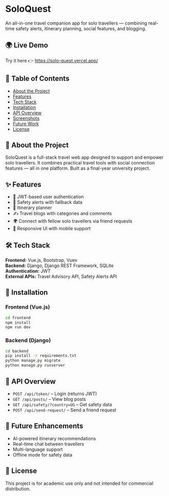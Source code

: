 # SoloQuest
An all-in-one travel companion app for solo travellers — combining real-time safety alerts, itinerary planning, social features, and blogging.

## 🌍 Live Demo
Try it here 👉 https://solo-quest.vercel.app/

## 📑 Table of Contents
- [About the Project](#-about-the-project)
- [Features](#-features)
- [Tech Stack](#-tech-stack)
- [Installation](#-installation)
- [API Overview](#-api-overview)
- [Screenshots](#-screenshots)
- [Future Work](#-future-enhancements)
- [License](#-license)

## 🧭 About the Project
SoloQuest is a full-stack travel web app designed to support and empower solo travellers. It combines practical travel tools with social connection features — all in one platform. Built as a final-year university project.

## ✨ Features
- 🔐 JWT-based user authentication
- 🧭 Safety alerts with fallback data
- 📅 Itinerary planner
- ✍️ Travel blogs with categories and comments
- 🌍 Connect with fellow solo travellers via friend requests
- 💬 Responsive UI with mobile support

## 🛠 Tech Stack
**Frontend:** Vue.js, Bootstrap, Vuex  
**Backend:** Django, Django REST Framework, SQLite  
**Authentication:** JWT  
**External APIs:** Travel Advisory API, Safety Alerts API  

## 🚀 Installation

### Frontend (Vue.js)
```bash
cd frontend
npm install
npm run dev
```

### Backend (Django)
```bash
cd backend
pip install -r requirements.txt
python manage.py migrate
python manage.py runserver
```

## 🔗 API Overview

- `POST /api/token/` – Login (returns JWT)
- `GET /api/posts/` – View blog posts
- `GET /api/safety/?country=UG` – Get safety data
- `POST /api/send-request/` – Send a friend request  


## 🔮 Future Enhancements
- AI-powered itinerary recommendations
- Real-time chat between travellers
- Multi-language support
- Offline mode for safety data

## 📄 License
This project is for academic use only and not intended for commercial distribution.
